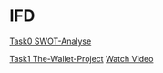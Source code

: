 # IFD
<a href="https://yeram-in.github.io/IFD/task0.SWOT/#">Task0 SWOT-Analyse</a>

<a href="https://yeram-in.github.io/IFD/task1.TheWalletProject/The_Wallet_Project.pdf" target="_blank">Task1 The-Wallet-Project</a> <a href="https://yeram-in.github.io/IFD/task1.TheWalletProject/#"> Watch Video</a>
